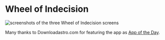 # Wheel of Indecision

<img src="https://github.com/gerald1248/wheel-of-indecision/blob/main/wheel-of-indecision.png?raw=true" alt="screenshots of the three Wheel of Indecision screens"/>

Many thanks to Downloadastro.com for featuring the app as <a href="https://appoftheday.downloadastro.com/app/wheel-of-indecision/">App of the Day</a>.
